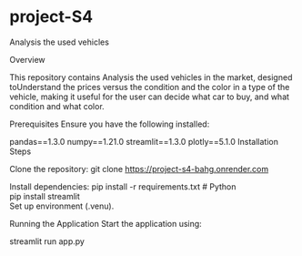 # project-S4


Analysis the used vehicles

Overview

This repository contains Analysis the used vehicles in the market, designed toUnderstand the prices versus the condition and the color in a type of the vehicle, making it useful for the user can decide what car to buy, and what condition and what color.

Prerequisites
Ensure you have the following installed:

pandas==1.3.0
numpy==1.21.0
streamlit==1.3.0
plotly==5.1.0
Installation Steps

Clone the repository:
git clone https://project-s4-bahg.onrender.com

Install dependencies:
pip install -r requirements.txt  # Python  
pip install  streamlit  
Set up environment (.venu).

Running the Application
Start the application using:

streamlit run app.py
